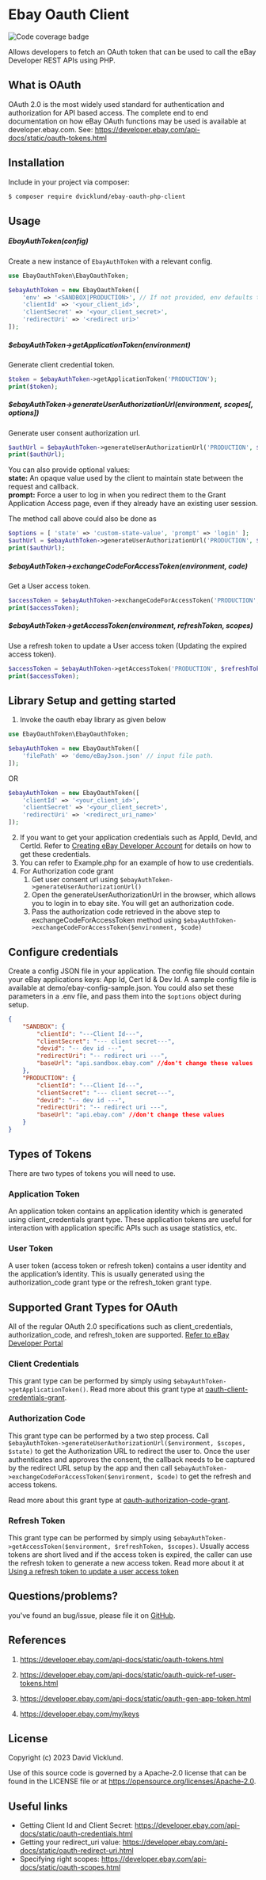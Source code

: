 # Ebay Oauth Client

![Code coverage badge](https://github.com/dvicklund/ebay-oauth-php-client/blob/image-data/coverage.svg)

Allows developers to fetch an OAuth token that can be used to call the eBay Developer REST APIs using PHP.

## What is OAuth
OAuth 2.0 is the most widely used standard for authentication and authorization for API based access. The complete end to end documentation on how eBay OAuth functions may be used is available at developer.ebay.com. 
See: https://developer.ebay.com/api-docs/static/oauth-tokens.html

## Installation

Include in your project via composer: 
```bash
$ composer require dvicklund/ebay-oauth-php-client
```

## Usage

##### EbayAuthToken(config)
Create a new instance of `EbayAuthToken` with a relevant config.
```php
use EbayOauthToken\EbayOauthToken;

$ebayAuthToken = new EbayOauthToken([
    'env' => '<SANDBOX|PRODUCTION>', // If not provided, env defaults to PRODUCTION
    'clientId' => '<your_client_id>',
    'clientSecret' => '<your_client_secret>',
    'redirectUri' => '<redirect uri>'
]);
```

##### $ebayAuthToken->getApplicationToken(environment)
Generate client credential token.
```php
$token = $ebayAuthToken->getApplicationToken('PRODUCTION');
print($token);
```

##### $ebayAuthToken->generateUserAuthorizationUrl(environment, scopes[, options])
Generate user consent authorization url.
```php
$authUrl = $ebayAuthToken->generateUserAuthorizationUrl('PRODUCTION', $scopes);
print($authUrl);
```

You can also provide optional values:\
**state:** An opaque value used by the client to maintain state between the request and callback.\
**prompt:** Force a user to log in when you redirect them to the Grant Application Access page, even if they already have an existing user session.

The method call above could also be done as
```php
$options = [ 'state' => 'custom-state-value', 'prompt' => 'login' ];
$authUrl = $ebayAuthToken->generateUserAuthorizationUrl('PRODUCTION', $scopes, $options);
print($authUrl);
```

##### $ebayAuthToken->exchangeCodeForAccessToken(environment, code)
Get a User access token.
```php
$accessToken = $ebayAuthToken->exchangeCodeForAccessToken('PRODUCTION', $code);
print($accessToken);
```

##### $ebayAuthToken->getAccessToken(environment, refreshToken, scopes)
Use a refresh token to update a User access token (Updating the expired access token).
```php
$accessToken = $ebayAuthToken->getAccessToken('PRODUCTION', $refreshToken, $scopes);
print($accessToken);
```

## Library Setup and getting started

1. Invoke the oauth ebay library as given below
```php
use EbayOauthToken\EbayOauthToken;

$ebayAuthToken = new EbayOauthToken([
    'filePath' => 'demo/eBayJson.json' // input file path.
]);
```
OR
```php
$ebayAuthToken = new EbayOauthToken([
    'clientId' => '<your_client_id>',
    'clientSecret' => '<your_client_secret>',
    'redirectUri' => '<redirect_uri_name>'
]);
```
2. If you want to get your application credentials such as AppId, DevId, and CertId. Refer to [Creating eBay Developer Account](https://developer.ebay.com/api-docs/static/creating-edp-account.html) for details on how to get these credentials.
3. You can refer to Example.php for an example of how to use credentials.
4. For Authorization code grant
    1. Get user consent url using ```$ebayAuthToken->generateUserAuthorizationUrl()```
    2. Open the generateUserAuthorizationUrl in the browser, which allows you to login in to ebay site. You will get an authorization code.
    3. Pass the authorization code retrieved in the above step to exchangeCodeForAccessToken method using ```$ebayAuthToken->exchangeCodeForAccessToken($environment, $code)```

## Configure credentials
Create a config JSON file in your application. The config file should contain your eBay applications keys: App Id, Cert Id & Dev Id. A sample config file is available at demo/ebay-config-sample.json. You could also set these parameters in a .env file, and pass them into the `$options` object during setup.

```json
{
    "SANDBOX": {
        "clientId": "---Client Id---",
        "clientSecret": "--- client secret---",
        "devid": "-- dev id ---",
        "redirectUri": "-- redirect uri ---",
        "baseUrl": "api.sandbox.ebay.com" //don't change these values
    },
    "PRODUCTION": {
        "clientId": "---Client Id---",
        "clientSecret": "--- client secret---",
        "devid": "-- dev id ---",
        "redirectUri": "-- redirect uri ---",
        "baseUrl": "api.ebay.com" //don't change these values
    }
}
```

## Types of Tokens
There are two types of tokens you will need to use.

### Application Token
An application token contains an application identity which is generated using client_credentials grant type. These application tokens are useful for interaction with application specific APIs such as usage statistics, etc.
### User Token
A user token (access token or refresh token) contains a user identity and the application’s identity. This is usually generated using the authorization_code grant type or the refresh_token grant type.

## Supported Grant Types for OAuth
All of the regular OAuth 2.0 specifications such as client_credentials, authorization_code, and refresh_token are supported. [Refer to eBay Developer Portal](https://developer.ebay.com/api-docs/static/oauth-tokens.html)

### Client Credentials
This grant type can be performed by simply using ```$ebayAuthToken->getApplicationToken()```. Read more about this grant type at [oauth-client-credentials-grant](https://developer.ebay.com/api-docs/static/oauth-client-credentials-grant.html).

### Authorization Code

This grant type can be performed by a two step process. Call ```$ebayAuthToken->generateUserAuthorizationUrl($environment, $scopes, $state)``` to get the Authorization URL to redirect the user to. Once the user authenticates and approves the consent, the callback needs to be captured by the redirect URL setup by the app and then call ```$ebayAuthToken->exchangeCodeForAccessToken($environment, $code)``` to get the refresh and access tokens.

Read more about this grant type at [oauth-authorization-code-grant](https://developer.ebay.com/api-docs/static/oauth-authorization-code-grant.html).

### Refresh Token

This grant type can be performed by simply using ```$ebayAuthToken->getAccessToken($environment, $refreshToken, $scopes)```. Usually access tokens are short lived and if the access token is expired, the caller can use the refresh token to generate a new access token. Read more about it at [Using a refresh token to update a user access token](https://developer.ebay.com/api-docs/static/oauth-auth-code-grant-request.html)

## Questions/problems?
you've found an bug/issue, please file it on [GitHub](https://github.com/dvicklund/ebay-oauth-php-client/issues).

## References

1. https://developer.ebay.com/api-docs/static/oauth-tokens.html

2. https://developer.ebay.com/api-docs/static/oauth-quick-ref-user-tokens.html

3. https://developer.ebay.com/api-docs/static/oauth-gen-app-token.html

4. https://developer.ebay.com/my/keys

## License 
Copyright (c) 2023 David Vicklund.

Use of this source code is governed by a Apache-2.0 license that can be found in the LICENSE file or at https://opensource.org/licenses/Apache-2.0.

## Useful links

* Getting Client Id and Client Secret: https://developer.ebay.com/api-docs/static/oauth-credentials.html
* Getting your redirect_uri value: https://developer.ebay.com/api-docs/static/oauth-redirect-uri.html
* Specifying right scopes: https://developer.ebay.com/api-docs/static/oauth-scopes.html
